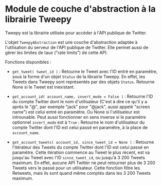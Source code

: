 # Module de couche d'abstraction à la librairie Tweepy

Tweepy est la librairie utilisée pour accèder à l'API publique de Twitter.

L'objet `TweepyAbstraction` est une couche d'abstraction adaptée à l'utilisation du serveur de l'API publique de Twitter. Elle permet aussi de gèrer les limites de taux ("rate limits") de cette API.

Fonctions disponibles :

* `get_tweet( tweet_id )` :
  Retourne le Tweet avec l'ID entré en paramètre, sous la forme d'un objet `Status` de la librairie Tweepy. En effet, les Tweets dans Tweepy sont représentés par des objets `Status`. Retourne None si le Tweet est inexistant.

* `get_account_id( account_name, invert_mode = False )` :
  Retourne l'ID du compte Twitter dont le nom d'utilisateur (C'est à dire ce qu'il y a après le "@", par exemple "jack" pour "@jack", aussi appelé "screen name") est celui entré en paramètre. Ou None si l'utilisateur est introuvable.
  Peut aussi fonctionner en sens inverse si le paramètre optionnel `invert_mode` est à `True` : Retourne le nom d'utilisateur du compte Twitter dont l'ID est celui passé en paramètre, à la place de `account_name`.

* `get_account_tweets( account_id, since_tweet_id = None )` :
  Retourne l'itérateur des Tweets du compte Twitter dont l'ID est celui passé en paramètre. Cette itération commence au Tweet le plus récent, est va jusqu'au Tweet avec l'ID `since_tweet_id`, ou jusqu'à 3 200 Tweets maximum.
  En effet, aucune API Twitter ne peut retourner plus de 3 200 Tweets vers le passé pour un utilisateur.
  Cette fonction filtre les Retweets, mais ils sont quand même comptés dans les 3 200 Tweets maximum.
